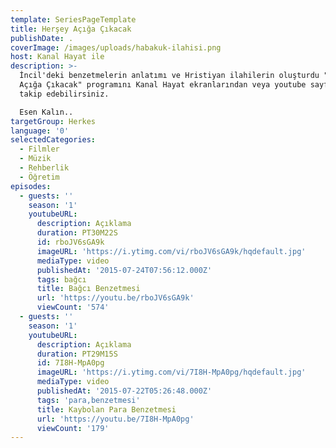 ```yaml
---
template: SeriesPageTemplate
title: Herşey Açığa Çıkacak
publishDate: .
coverImage: /images/uploads/habakuk-ilahisi.png
host: Kanal Hayat ile
description: >-
  İncil'deki benzetmelerin anlatımı ve Hristiyan ilahilerin oluşturdu "Her şey
  Açığa Çıkacak" programını Kanal Hayat ekranlarından veya youtube sayfamızdan
  takip edebilirsiniz. 

  Esen Kalın..
targetGroup: Herkes
language: '0'
selectedCategories:
  - Filmler
  - Müzik
  - Rehberlik
  - Öğretim
episodes:
  - guests: ''
    season: '1'
    youtubeURL:
      description: Açıklama
      duration: PT30M22S
      id: rboJV6sGA9k
      imageURL: 'https://i.ytimg.com/vi/rboJV6sGA9k/hqdefault.jpg'
      mediaType: video
      publishedAt: '2015-07-24T07:56:12.000Z'
      tags: bağcı
      title: Bağcı Benzetmesi
      url: 'https://youtu.be/rboJV6sGA9k'
      viewCount: '574'
  - guests: ''
    season: '1'
    youtubeURL:
      description: Açıklama
      duration: PT29M15S
      id: 7I8H-MpA0pg
      imageURL: 'https://i.ytimg.com/vi/7I8H-MpA0pg/hqdefault.jpg'
      mediaType: video
      publishedAt: '2015-07-22T05:26:48.000Z'
      tags: 'para,benzetmesi'
      title: Kaybolan Para Benzetmesi
      url: 'https://youtu.be/7I8H-MpA0pg'
      viewCount: '179'
---
```


